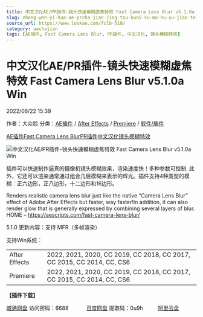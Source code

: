 ```yaml
---
title: 中文汉化AE/PR插件-镜头快速模糊虚焦特效 Fast Camera Lens Blur v5.1.0a Win
slug: zhong-wen-yi-hua-ae-prcha-jian-jing-tou-kuai-su-mo-hu-xu-jiao-te-xiao-fast-camera-lens-blur-v5-1-0a-win
source_url: https://www.lookae.com/fclb-510/
category: aechajian
tags: [AE插件, Fast Camera Lens Blur, PR插件, 中文汉化, 镜头模糊特效]
---
```

# 中文汉化AE/PR插件-镜头快速模糊虚焦特效 Fast Camera Lens Blur v5.1.0a Win

2022/06/22 15:39

作者：大众脸
分类：[AE插件](https://www.lookae.com/after-effects/aechajian/) / [After Effects](https://www.lookae.com/after-effects/) / [Premiere](https://www.lookae.com/qitarjcj/premierezy/) / [软件/插件](https://www.lookae.com/qitarjcj/)

[AE插件](https://www.lookae.com/tag/ae%e6%8f%92%e4%bb%b6/)[Fast Camera Lens Blur](https://www.lookae.com/tag/fast-camera-lens-blur/)[PR插件](https://www.lookae.com/tag/pr%e6%8f%92%e4%bb%b6/)[中文汉化](https://www.lookae.com/tag/%e4%b8%ad%e6%96%87%e6%b1%89%e5%8c%96/)[镜头模糊特效](https://www.lookae.com/tag/%e9%95%9c%e5%a4%b4%e6%a8%a1%e7%b3%8a%e7%89%b9%e6%95%88/)

![中文汉化AE/PR插件-镜头快速模糊虚焦特效 Fast Camera Lens Blur v5.1.0a Win](https://www.lookae.com/wp-content/uploads/2018/07/Fast-Camera-Lens-Blur.jpg "中文汉化AE/PR插件-镜头快速模糊虚焦特效 Fast Camera Lens Blur v5.1.0a Win-LookAE.com")  
[](https://cloud.video.taobao.com//play/u/705956171/p/1/e/6/t/1/50213974004.mp4?_=1")

插件可以快速制作逼真的摄像机镜头模糊效果，渲染速度快！多种参数可控制. 此外，它还可以渲染通常通过组合几层模糊来表示的辉光。插件支持4种类型的模糊：正六边形，正八边形，十二边形和16边形。

Renders realistic camera lens blur just like the native “Camera Lens Blur” effect of Adobe After Effects but faster, way faster!In addition, it can also render glow that is generally expressed by combining several layers of blur. HOME – https://aescripts.com/fast-camera-lens-blur/

5.1.0 更新内容：支持 MFR（多帧渲染）

支持Win系统：

|  |  |
| --- | --- |
| After Effects | 2022, 2021, 2020, CC 2019, CC 2018, CC 2017, CC 2015, CC 2014, CC, CS6 |
| Premiere | 2022, 2021, 2020, CC 2019, CC 2018, CC 2017, CC 2015, CC 2014, CC, CS6 |

**【插件下载】**

[城通网盘](https://url70.ctfile.com/f/2827370-599776176-ce596a?p=4431) 访问密码：6688            [百度网盘](https://pan.baidu.com/s/1nx_srcZgVYaKDuvt8oem_g?pwd=0u9h) 提取码：0u9h          [阿里云盘](https://www.aliyundrive.com/s/giETegZFzTa)
